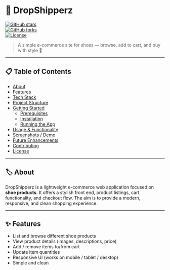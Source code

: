 # 🚀 DropShipperz

[![GitHub stars](https://img.shields.io/github/stars/nothariharan/DropShipperz?style=social)](https://github.com/nothariharan/DropShipperz/stargazers)  
[![GitHub forks](https://img.shields.io/github/forks/nothariharan/DropShipperz?style=social)](https://github.com/nothariharan/DropShipperz/network)  
[![License](https://img.shields.io/github/license/nothariharan/DropShipperz)](LICENSE)

> A simple e-commerce site for shoes — browse, add to cart, and buy with style 👟  

---

## 📋 Table of Contents

- [About](#about)  
- [Features](#features)  
- [Tech Stack](#tech-stack)  
- [Project Structure](#project-structure)  
- [Getting Started](#getting-started)  
  - [Prerequisites](#prerequisites)  
  - [Installation](#installation)  
  - [Running the App](#running-the-app)  
- [Usage & Functionality](#usage--functionality)  
- [Screenshots / Demo](#screenshots--demo)  
- [Future Enhancements](#future-enhancements)  
- [Contributing](#contributing)  
- [License](#license)  

---

## 🏷️ About

DropShipperz is a lightweight e-commerce web application focused on **shoe products**. It offers a stylish front end, product listings, cart functionality, and checkout flow. The aim is to provide a modern, responsive, and clean shopping experience.

---

## ✨ Features

- List and browse different shoe products  
- View product details (images, descriptions, price)  
- Add / remove items to/from cart  
- Update item quantities  
- Responsive UI (works on mobile / tablet / desktop)  
- Simple and clean

